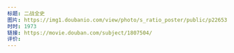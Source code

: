 ```yaml
---
标题: 二战全史
图片: https://img1.doubanio.com/view/photo/s_ratio_poster/public/p2265304800.webp
时时: 1973
链接: https://movie.douban.com/subject/1807504/
评价:
---
```


